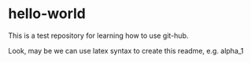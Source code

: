# hello-world
This is a test repository for learning how to use git-hub.

Look, may be we can use latex syntax to create this readme, e.g. alpha_1
